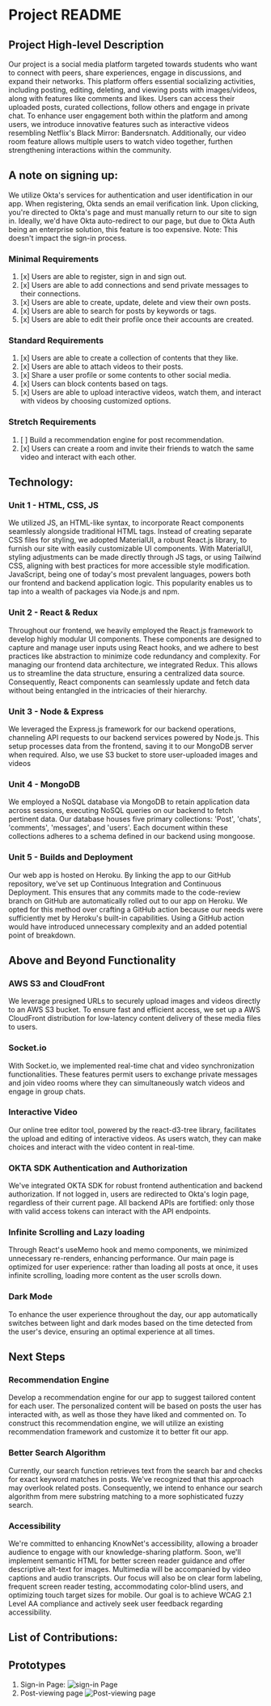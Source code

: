 # Project README

## Project High-level Description

Our project is a social media platform targeted towards students who want to connect with peers, share experiences, engage in discussions, and expand their networks. This platform offers essential socializing activities, including posting, editing, deleting, and viewing posts with images/videos, along with features like comments and likes. Users can access their uploaded posts, curated collections, follow others and engage in private chat. To enhance user engagement both within the platform and among users, we introduce innovative features such as interactive videos resembling Netflix's Black Mirror: Bandersnatch. Additionally, our video room feature allows multiple users to watch video together, furthen strengthening interactions within the community.

## A note on signing up:
We utilize Okta's services for authentication and user identification in our app. When registering, Okta sends an email verification link. Upon clicking, you're directed to Okta's page and must manually return to our site to sign in. Ideally, we'd have Okta auto-redirect to our page, but due to Okta Auth being an enterprise solution, this feature is too expensive. Note: This doesn't impact the sign-in process.


### Minimal Requirements

1. [x] Users are able to register, sign in and sign out.
2. [x] Users are able to add connections and send private messages to their connections.
3. [x] Users are able to create, update, delete and view their own posts.
4. [x] Users are able to search for posts by keywords or tags.
5. [x] Users are able to edit their profile once their accounts are created.

### Standard Requirements

1. [x] Users are able to create a collection of contents that they like.
2. [x] Users are able to attach videos to their posts.
3. [x] Share a user profile or some contents to other social media.
4. [x] Users can block contents based on tags.
5. [x] Users are able to upload interactive videos, watch them, and interact with videos by choosing customized options.

### Stretch Requirements

1. [ ] Build a recommendation engine for post recommendation.
2. [x] Users can create a room and invite their friends to watch the same video and interact with each other.

## Technology:

### Unit 1 - HTML, CSS, JS
We utilized JS, an HTML-like syntax, to incorporate React components seamlessly alongside traditional HTML tags. 
Instead of creating separate CSS files for styling, we adopted MaterialUI, a robust React.js library, 
to furnish our site with easily customizable UI components. With MaterialUI, 
styling adjustments can be made directly through JS tags, or using Tailwind CSS, aligning with best practices for more accessible style modification.
JavaScript, being one of today's most prevalent languages, powers both our frontend and backend application logic. 
This popularity enables us to tap into a wealth of packages via Node.js and npm.
### Unit 2 - React & Redux
Throughout our frontend, we heavily employed the React.js framework to develop highly modular UI components. 
These components are designed to capture and manage user inputs using React hooks,
and we adhere to best practices like abstraction to minimize code redundancy and complexity. 
For managing our frontend data architecture, we integrated Redux. 
This allows us to streamline the data structure, ensuring a centralized data source. 
Consequently, React components can seamlessly update and fetch data without being entangled in the intricacies of their hierarchy.
### Unit 3 - Node & Express
We leveraged the Express.js framework for our backend operations, 
channeling API requests to our backend services powered by Node.js. 
This setup processes data from the frontend, saving it to our MongoDB server when required. 
Also, we use S3 bucket to store user-uploaded images and videos
### Unit 4 - MongoDB
We employed a NoSQL database via MongoDB to retain application data across sessions, 
executing NoSQL queries on our backend to fetch pertinent data. 
Our database houses five primary collections: 'Post', 'chats', 'comments', 'messages', and 'users'. 
Each document within these collections adheres to a schema defined in our backend using mongoose.
### Unit 5 - Builds and Deployment
Our web app is hosted on Heroku. By linking the app to our GitHub repository, 
we've set up Continuous Integration and Continuous Deployment. 
This ensures that any commits made to the code-review branch on GitHub are automatically rolled out to our app on Heroku. 
We opted for this method over crafting a GitHub action because our needs were sufficiently met by Heroku's built-in capabilities. 
Using a GitHub action would have introduced unnecessary complexity and an added potential point of breakdown.
<!-- ### Users are able to register, sign in and sign out:

1. Use Mongoose to link MongoDB with backend objects and create a MongoDB database in MongoDB Atlas.
2. Build a sign-in webpage.
3. Integrate Okta SDK for authentication to allow users to sign up with email/phone/account+password, login, log out.
4. Deploy our front-end, back-end to a deployment platform (e.g., Vercel, Render, Cyclic, Railway, Deta, fly.io, Nextify).
5. Establish the general structure of front-end and backend project.

### Users are able to create, update, delete and view their posts:

1. Design schema of users (and potentially post, tag) (include a list of friends' id as a field in the user schema) and link schemas with MongoDB instances.
2. Develop a user-friendly UX and UI for post management.
3. Develop CRUD API endpoints for post management.
4. Generate test data for posts.
5. Write front-end code to make API calls to backend to retrieve data. -->

## Above and Beyond Functionality

### AWS S3 and CloudFront

We leverage presigned URLs to securely upload images and videos directly to an AWS S3 bucket. To ensure fast and efficient access, we set up a AWS CloudFront distribution for low-latency content delivery of these media files to users.

### Socket.io

With Socket.io, we implemented real-time chat and video synchronization functionalities. These features permit users to exchange private messages and join video rooms where they can simultaneously watch videos and engage in group chats.

### Interactive Video

Our online tree editor tool, powered by the react-d3-tree library, facilitates the upload and editing of interactive videos. As users watch, they can make choices and interact with the video content in real-time.

### OKTA SDK Authentication and Authorization

We've integrated OKTA SDK for robust frontend authentication and backend authorization. If not logged in, users are redirected to Okta's login page, regardless of their current page. All backend APIs are fortified: only those with valid access tokens can interact with the API endpoints.

### Infinite Scrolling and Lazy loading

Through React's useMemo hook and memo components, we minimized unnecessary re-renders, enhancing performance. Our main page is optimized for user experience: rather than loading all posts at once, it uses infinite scrolling, loading more content as the user scrolls down.

### Dark Mode 

To enhance the user experience throughout the day, our app automatically switches between light and dark modes based on the time detected from the user's device, ensuring an optimal experience at all times.

## Next Steps

### Recommendation Engine

Develop a recommendation engine for our app to suggest tailored content for each user. The personalized content will be based on posts the user has interacted with, as well as those they have liked and commented on. To construct this recommendation engine, we will utilize an existing recommendation framework and customize it to better fit our app.

### Better Search Algorithm 

Currently, our search function retrieves text from the search bar and checks for exact keyword matches in posts. We've recognized that this approach may overlook related posts. Consequently, we intend to enhance our search algorithm from mere substring matching to a more sophisticated fuzzy search.

### Accessibility

We're committed to enhancing KnowNet's accessibility, allowing a broader audience to engage with our knowledge-sharing platform. Soon, we'll implement semantic HTML for better screen reader guidance and offer descriptive alt-text for images. Multimedia will be accompanied by video captions and audio transcripts. Our focus will also be on clear form labeling, frequent screen reader testing, accommodating color-blind users, and optimizing touch target sizes for mobile. Our goal is to achieve WCAG 2.1 Level AA compliance and actively seek user feedback regarding accessibility.

## List of Contributions:

## Prototypes

1. Sign-in Page:
   ![sign-in Page](https://user-images.githubusercontent.com/99515001/258669743-ca17a245-0358-435a-ba96-8ab7bf6aefc0.png)
2. Post-viewing page
   ![Post-viewing page](https://user-images.githubusercontent.com/99515001/258669750-e2dc043f-e1c5-45f2-9d49-129910ea2a07.png)
